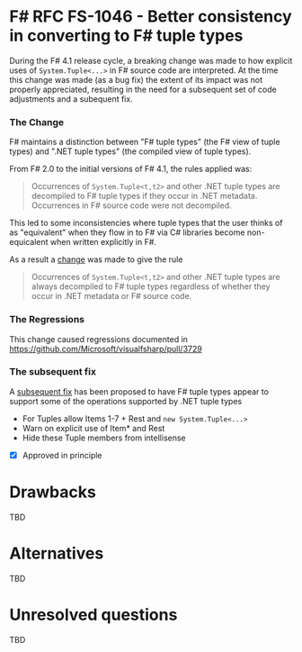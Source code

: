 # F# RFC FS-1046 - Better consistency in converting to F# tuple types

During the F# 4.1 release cycle, a breaking change was made to how explicit uses of ``System.Tuple<...>`` in F# source code are
interpreted.  At the time this change was made (as a bug fix) the extent of its impact was not properly appreciated, resulting
in the need for a subsequent set of code adjustments and a subequent fix.

### The Change 

F# maintains a distinction between "F# tuple types" (the F# view of tuple types) and ".NET tuple types" (the compiled view of tuple types).

From F# 2.0 to the initial versions of F# 4.1, the rules applied was:

> Occurrences of ``System.Tuple<t,t2>`` and other .NET tuple types are decompiled to F# tuple types if they occur in .NET metadata. Occurrences in F# source code were not decompiled.

This led to some inconsistencies where tuple types that the user thinks of as "equivalent" when they flow in to F#
via C# libraries  become non-equicalent when written explicitly in  F#.

As a result a [change](https://github.com/Microsoft/visualfsharp/pull/3283) was made to give the rule

>  Occurrences of ``System.Tuple<t,t2>`` and other .NET tuple types are always decompiled to F# tuple types regardless of whether they occur in .NET metadata or F# source code.

### The Regressions

This change caused regressions documented in https://github.com/Microsoft/visualfsharp/pull/3729

### The subsequent fix

A [subsequent fix](https://github.com/Microsoft/visualfsharp/pull/4034) has been proposed to have F# tuple types appear to support some of the operations supported by .NET tuple types
* For Tuples allow Items 1-7 + Rest and ``new System.Tuple<...>``
* Warn on explicit use of Item* and Rest
* Hide these Tuple members from intellisense


* [x] Approved in principle
# Drawbacks
[drawbacks]: #drawbacks

TBD

# Alternatives
[alternatives]: #alternatives

TBD

# Unresolved questions
[unresolved]: #unresolved-questions

TBD
